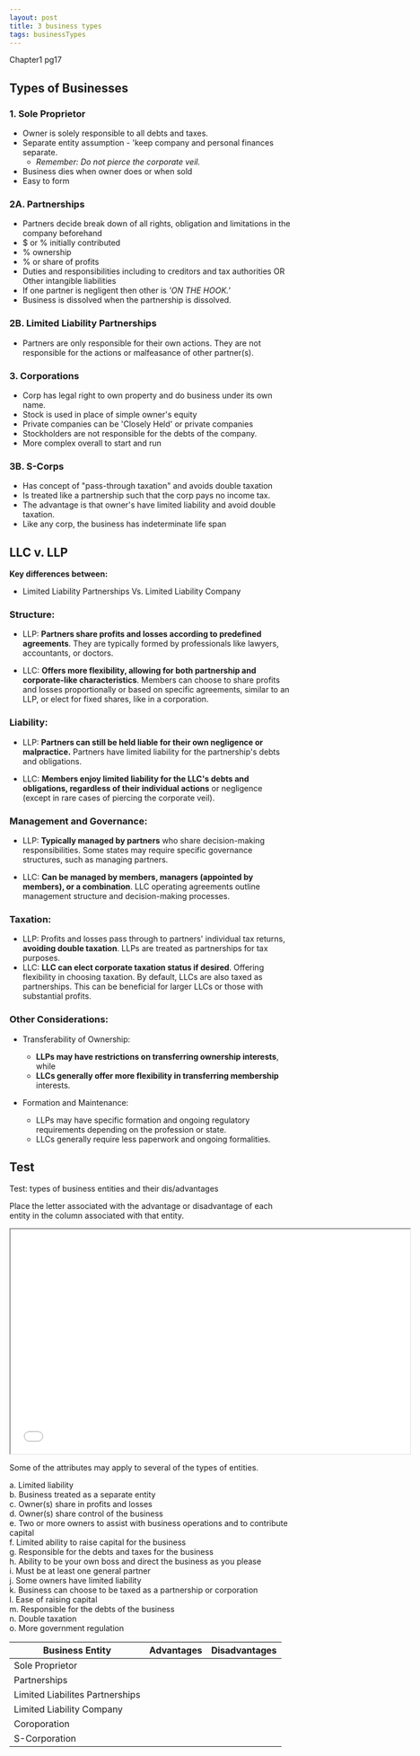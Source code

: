 ```yaml
---
layout: post
title: 3 business types
tags: businessTypes
---
```



Chapter1 pg17

## Types of Businesses

### 1. Sole Proprietor 

- Owner is solely responsible to all debts and taxes.
- Separate entity assumption - 'keep company and personal finances separate.
  - *Remember: Do not pierce the corporate veil.*
- Business dies when owner does or when sold
- Easy to form

### 2A. Partnerships 

- Partners decide break down of all rights, obligation and limitations in the company beforehand
- $ or % initially contributed
- % ownership
- % or share of profits
- Duties and responsibilities including to creditors and tax authorities OR Other intangible liabilities
- If one partner is negligent then other is *'ON THE HOOK.'*
- Business is dissolved when the partnership is dissolved.

### 2B. Limited Liability Partnerships

- Partners are only responsible for their own actions. They are not responsible for the actions or malfeasance of other partner(s).

### 3. Corporations

- Corp has legal right to own property and do business under its own name.
- Stock is used in place of simple owner's equity
- Private companies can be 'Closely Held' or private companies
- Stockholders are not responsible for the debts of the company.
- More complex overall to start and run

### 3B. S-Corps

- Has concept of "pass-through taxation" and avoids double taxation
- Is treated like a partnership such that the corp pays no income tax.
- The advantage is that owner's have limited liability and avoid double taxation.
- Like any corp, the business has indeterminate life span


## LLC v. LLP

**Key differences between:**  
- Limited Liability Partnerships Vs. Limited Liability Company  

### Structure:

- LLP: **Partners share profits and losses according to predefined agreements**. They are typically formed by professionals like lawyers, accountants, or doctors.   

- LLC: **Offers more flexibility, allowing for both partnership and corporate-like characteristics**. Members can choose to share profits and losses proportionally or based on specific agreements, similar to an LLP, or elect for fixed shares, like in a corporation.   

### Liability:  

- LLP: **Partners can still be held liable for their own negligence or malpractice.** Partners have limited liability for the partnership's debts and obligations.    

- LLC: **Members enjoy limited liability for the LLC's debts and obligations, regardless of their individual actions** or negligence (except in rare cases of piercing the corporate veil).  

### Management and Governance:   

- LLP: **Typically managed by partners** who share decision-making responsibilities. Some states may require specific governance structures, such as managing partners.   

- LLC: **Can be managed by members, managers (appointed by members), or a combination**. LLC operating agreements outline management structure and decision-making processes.   

### Taxation:   

- LLP: Profits and losses pass through to partners' individual tax returns, **avoiding double taxation**. LLPs are treated as partnerships for tax purposes.    
- LLC: **LLC can elect corporate taxation status if desired**. Offering flexibility in choosing taxation. By default, LLCs are also taxed as partnerships.  This can be beneficial for larger LLCs or those with substantial profits.   

### Other Considerations:

- Transferability of Ownership:    
  - **LLPs may have restrictions on transferring ownership interests**, while   
  - **LLCs generally offer more flexibility in transferring membership** interests.   

- Formation and Maintenance:   
  - LLPs may have specific formation and ongoing regulatory requirements depending on the profession or state.   
  - LLCs generally require less paperwork and ongoing formalities.  


## Test

Test: types of business entities and their dis/advantages

Place the letter associated with the advantage or disadvantage of each entity in the column associated with that entity. 


<div class="pdf-container">
    <iframe src="/bookkeeping/assets/mc-graw-accounting-course/biz.entities.test.pdf" title="business-types-test" height="400" width="712" allowfullscreen="true">
    </iframe>
</div>

Some of the attributes may apply to several of the types of entities.

a. Limited liability  
b. Business treated as a separate entity <br>
c. Owner(s) share in profits and losses <br>
d. Owner(s) share control of the business <br>
e. Two or more owners to assist with business operations and to contribute capital <br>
f. Limited ability to raise capital for the business <br>
g. Responsible for the debts and taxes for the business <br>
h. Ability to be your own boss and direct the business as you please <br>
i. Must be at least one general partner <br>
j. Some owners have limited liability <br>
k. Business can choose to be taxed as a partnership or corporation <br>
l. Ease of raising capital <br>
m. Responsible for the debts of the business <br>
n. Double taxation <br>
o. More government regulation <br>


| Business Entity | Advantages | Disadvantages |
|-----------------|------------|---------------|
| Sole Proprietor | | |
| Partnerships    | | |
| Limited Liabilites Partnerships | | |
| Limited Liability Company | | |
| Coroporation    | | |
| S-Corporation   | | |
